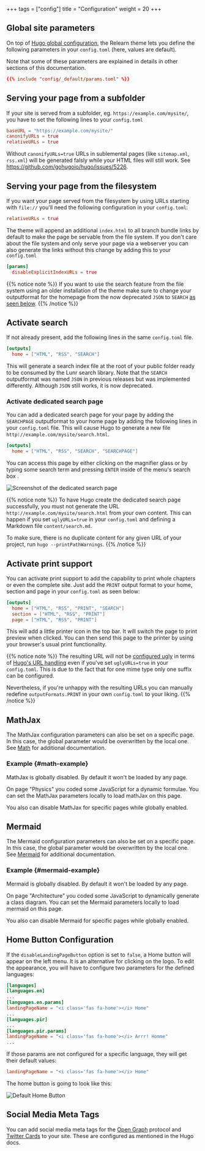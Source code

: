 +++
tags = ["config"]
title = "Configuration"
weight = 20
+++

## Global site parameters

On top of [Hugo global configuration](https://gohugo.io/overview/configuration/), the Relearn theme lets you define the following parameters in your `config.toml` (here, values are default).

Note that some of these parameters are explained in details in other sections of this documentation.

````toml {title="params.toml"}
{{% include "config/_default/params.toml" %}}
````

## Serving your page from a subfolder

If your site is served from a subfolder, eg. `https://example.com/mysite/`, you have to set the following lines to your `config.toml`

````toml
baseURL = "https://example.com/mysite/"
canonifyURLs = true
relativeURLs = true
````

Without `canonifyURLs=true` URLs in sublemental pages (like `sitemap.xml`, `rss.xml`) will be generated falsly while your HTML files will still work. See https://github.com/gohugoio/hugo/issues/5226.

## Serving your page from the filesystem

If you want your page served from the filesystem by using URLs starting with `file://` you'll need the following configuration in your `config.toml`:

````toml
relativeURLs = true
````

The theme will append an additional `index.html` to all branch bundle links by default to make the page be servable from the file system. If you don't care about the file system and only serve your page via a webserver you can also generate the links without this change by adding this to your `config.toml`

````toml
[params]
  disableExplicitIndexURLs = true
````

{{% notice note %}}
If you want to use the search feature from the file system using an older installation of the theme make sure to change your outputformat for the homepage from the now deprecated `JSON` to `SEARCH` [as seen below](#activate-search).
{{% /notice %}}

## Activate search

If not already present, add the following lines in the same `config.toml` file.

```toml
[outputs]
  home = ["HTML", "RSS", "SEARCH"]
```

This will generate a search index file at the root of your public folder ready to be consumed by the Lunr search library. Note that the `SEARCH` outputformat was named `JSON` in previous releases but was implemented differently. Although `JSON` still works, it is now deprecated.

### Activate dedicated search page

You can add a dedicated search page for your page by adding the `SEARCHPAGE` outputformat to your home page by adding the following lines in your `config.toml` file. This will cause Hugo to generate a new file `http://example.com/mysite/search.html`.

```toml
[outputs]
  home = ["HTML", "RSS", "SEARCH", "SEARCHPAGE"]
```

You can access this page by either clicking on the magnifier glass or by typing some search term and pressing `ENTER` inside of the menu's search box .

![Screenshot of the dedicated search page](search_page.png?&width=60pc)

{{% notice note %}}
To have Hugo create the dedicated search page successfully, you must not generate the URL `http://example.com/mysite/search.html` from your own content. This can happen if you set `uglyURLs=true` in your `config.toml` and defining a Markdown file `content/search.md`.

To make sure, there is no duplicate content for any given URL of your project, run `hugo --printPathWarnings`.
{{% /notice %}}

## Activate print support

You can activate print support to add the capability to print whole chapters or even the complete site. Just add the `PRINT` output format to your home, section and page in your `config.toml` as seen below:

```toml
[outputs]
  home = ["HTML", "RSS", "PRINT", "SEARCH"]
  section = ["HTML", "RSS", "PRINT"]
  page = ["HTML", "RSS", "PRINT"]
```

This will add a little printer icon in the top bar. It will switch the page to print preview when clicked. You can then send this page to the printer by using your browser's usual print functionality.

{{% notice note %}}
The resulting URL will not be [configured ugly](https://gohugo.io/templates/output-formats/#configure-output-formats) in terms of [Hugo's URL handling](https://gohugo.io/content-management/urls/#ugly-urls) even if you've set `uglyURLs=true` in your `config.toml`. This is due to the fact that for one mime type only one suffix can be configured.

Nevertheless, if you're unhappy with the resulting URLs you can manually redefine `outputFormats.PRINT` in your own `config.toml` to your liking.
{{% /notice %}}

## MathJax

The MathJax configuration parameters can also be set on a specific page. In this case, the global parameter would be overwritten by the local one. See [Math](shortcodes/math) for additional documentation.

### Example {#math-example}

MathJax is globally disabled. By default it won't be loaded by any page.

On page "Physics" you coded some JavaScript for a dynamic formulae. You can set the MathJax parameters locally to load mathJax on this page.

You also can disable MathJax for specific pages while globally enabled.

## Mermaid

The Mermaid configuration parameters can also be set on a specific page. In this case, the global parameter would be overwritten by the local one. See [Mermaid](shortcodes/mermaid) for additional documentation.

### Example {#mermaid-example}

Mermaid is globally disabled. By default it won't be loaded by any page.

On page "Architecture" you coded some JavaScript to dynamically generate a class diagram. You can set the Mermaid parameters locally to load mermaid on this page.

You also can disable Mermaid for specific pages while globally enabled.

## Home Button Configuration

If the `disableLandingPageButton` option is set to `false`, a Home button will appear
on the left menu. It is an alternative for clicking on the logo. To edit the
appearance, you will have to configure two parameters for the defined languages:

```toml
[languages]
[languages.en]
...
[languages.en.params]
landingPageName = "<i class='fas fa-home'></i> Home"
...
[languages.pir]
...
[languages.pir.params]
landingPageName = "<i class='fas fa-home'></i> Arrr! Homme"
...
```

If those params are not configured for a specific language, they will get their
default values:

```toml
landingPageName = "<i class='fas fa-home'></i> Home"
```

The home button is going to look like this:

![Default Home Button](home_button_defaults.png?width=18.75rem)

## Social Media Meta Tags

You can add social media meta tags for the [Open Graph](https://gohugo.io/templates/internal/#open-graph) protocol and [Twitter Cards](https://gohugo.io/templates/internal/#twitter-cards) to your site. These are configured as mentioned in the Hugo docs.
